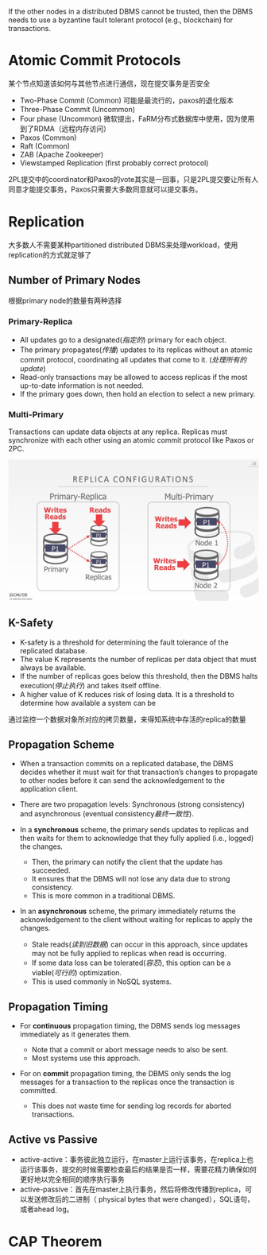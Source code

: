 If the other nodes in a distributed DBMS cannot be trusted, then the DBMS needs to use a byzantine fault tolerant protocol (e.g., blockchain) for transactions.

# Atomic Commit Protocols

某个节点知道该如何与其他节点进⾏通信，现在提交事务是否安全

- Two-Phase Commit (Common) 可能是最流行的，paxos的退化版本
- Three-Phase Commit (Uncommon) 
- Four phase (Uncommon)  微软提出，FaRM分布式数据库中使用，因为使用到了RDMA（远程内存访问）
- Paxos (Common)
- Raft (Common)
- ZAB (Apache Zookeeper)
- Viewstamped Replication (first probably correct protocol)

2PL提交中的coordinator和Paxos的vote其实是一回事，只是2PL提交要让所有⼈同意才能提交事务，Paxos只需要大多数同意就可以提交事务。

# Replication

⼤多数⼈不需要某种partitioned distributed DBMS来处理workload，使用replication的方式就足够了

## Number of Primary Nodes

根据primary node的数量有两种选择

### Primary-Replica

- All updates go to a designated(*指定的*) primary for each object. 
- The primary propagates(*传播*) updates to its replicas without an atomic commit protocol, coordinating all updates that come to it. (*处理所有的update*)
- Read-only transactions may be allowed to access replicas if the most up-to-date information is not needed. 
- If the primary goes down, then hold an election to select a new primary.

### Multi-Primary

Transactions can update data objects at any replica. Replicas must synchronize with each other using an atomic commit protocol like Paxos or 2PC.

![22-distributedoltp_75](CMU445-23-Distributed-OLTP-Database-Systems/22-distributedoltp_75.JPG)

## K-Safety

- K-safety is a threshold for determining the fault tolerance of the replicated database. 
- The value K represents the number of replicas per data object that must always be available. 
- If the number of replicas goes below this threshold, then the DBMS halts execution(*停止执行*) and takes itself offline.
- A higher value of K reduces risk of losing data. It is a threshold to determine how available a system can be

通过监控⼀个数据对象所对应的拷⻉数量，来得知系统中存活的replica的数量

## Propagation Scheme

- When a transaction commits on a replicated database, the DBMS decides whether it must wait for that transaction’s changes to propagate to other nodes before it can send the acknowledgement to the application client. 
- There are two propagation levels: Synchronous (strong consistency) and asynchronous (eventual consistency*最终一致性*).

- In a **synchronous** scheme, the primary sends updates to replicas and then waits for them to acknowledge that they fully applied (i.e., logged) the changes. 
  - Then, the primary can notify the client that the update has succeeded. 
  - It ensures that the DBMS will not lose any data due to strong consistency. 
  - This is more common in a traditional DBMS.

- In an **asynchronous** scheme, the primary immediately returns the acknowledgement to the client without waiting for replicas to apply the changes. 
  - Stale reads(*读到旧数据*) can occur in this approach, since updates may not be fully applied to replicas when read is occurring. 
  - If some data loss can be tolerated(*容忍*), this option can be a viable(*可行的*) optimization. 
  - This is used commonly in NoSQL systems.

## Propagation Timing

- For **continuous** propagation timing, the DBMS sends log messages immediately as it generates them. 
  - Note that a commit or abort message needs to also be sent. 
  - Most systems use this approach.

- For on **commit** propagation timing, the DBMS only sends the log messages for a transaction to the replicas once the transaction is committed. 
  - This does not waste time for sending log records for aborted transactions.

## Active vs Passive

- active-active：事务彼此独立运行，在master上运行该事务，在replica上也运行该事务，提交的时候需要检查最后的结果是否一样，需要花精力确保如何更好地以完全相同的顺序执行事务
- active-passive：首先在master上执行事务，然后将修改传播到replica，可以发送修改后的二进制（ physical bytes that were changed），SQL语句，或者ahead log。

# CAP Theorem

